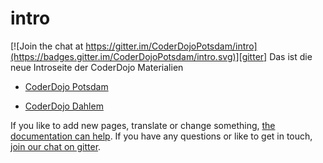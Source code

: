 # intro

[![Join the chat at https://gitter.im/CoderDojoPotsdam/intro](https://badges.gitter.im/CoderDojoPotsdam/intro.svg)][gitter]
Das ist die neue Introseite der CoderDojo Materialien

- [CoderDojo Potsdam](potsdam.html)

- [CoderDojo Dahlem](dahlem.html)

If you like to add new pages, translate or change something, [the documentation can help][documentation].
If you have any questions or like to get in touch, [join our chat on gitter][gitter].

[documentation]: https://github.com/CoderDojoPotsdam/intro/blob/master/_docs
[gitter]: https://gitter.im/CoderDojoPotsdam/intro?utm_source=badge&utm_medium=badge&utm_campaign=pr-badge&utm_content=badge
